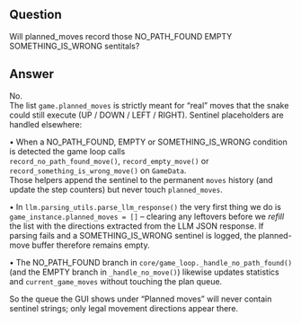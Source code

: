 ## Question

Will planned_moves record those NO_PATH_FOUND EMPTY SOMETHING_IS_WRONG sentitals?


## Answer


No.  
The list `game.planned_moves` is strictly meant for “real” moves that the snake could still execute (UP / DOWN / LEFT / RIGHT). Sentinel placeholders are handled elsewhere:

• When a NO_PATH_FOUND, EMPTY or SOMETHING_IS_WRONG condition is detected the game loop calls  
  `record_no_path_found_move()`, `record_empty_move()` or `record_something_is_wrong_move()` on `GameData`.  
  Those helpers append the sentinel to the permanent `moves` history (and update the step counters) but never touch `planned_moves`.

• In `llm.parsing_utils.parse_llm_response()` the very first thing we do is  
  `game_instance.planned_moves = []` – clearing any leftovers before we *refill* the list with the directions extracted from the LLM JSON response. If parsing fails and a SOMETHING_IS_WRONG sentinel is logged, the planned-move buffer therefore remains empty.

• The NO_PATH_FOUND branch in `core/game_loop._handle_no_path_found()` (and the EMPTY branch in `_handle_no_move()`) likewise updates statistics and `current_game_moves` without touching the plan queue.

So the queue the GUI shows under “Planned moves” will never contain sentinel strings; only legal movement directions appear there.